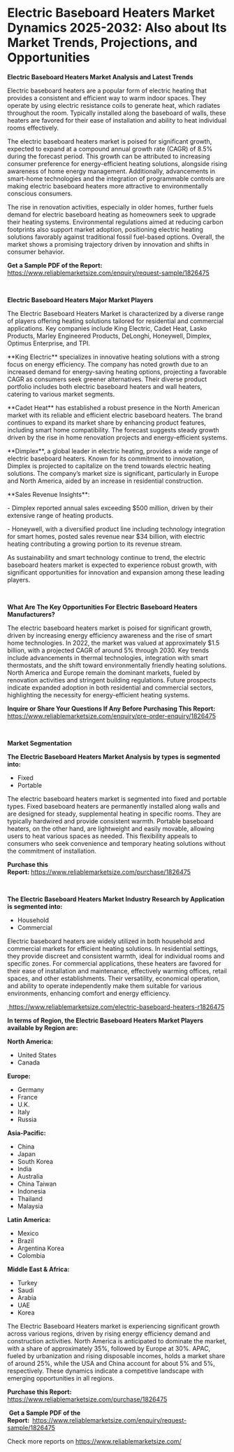 <p><h1>Electric Baseboard Heaters Market Dynamics 2025-2032: Also about Its Market Trends, Projections, and Opportunities</h1></p><p><strong>Electric Baseboard Heaters Market Analysis and Latest Trends</strong></p>
<p><p>Electric baseboard heaters are a popular form of electric heating that provides a consistent and efficient way to warm indoor spaces. They operate by using electric resistance coils to generate heat, which radiates throughout the room. Typically installed along the baseboard of walls, these heaters are favored for their ease of installation and ability to heat individual rooms effectively.</p><p>The electric baseboard heaters market is poised for significant growth, expected to expand at a compound annual growth rate (CAGR) of 8.5% during the forecast period. This growth can be attributed to increasing consumer preference for energy-efficient heating solutions, alongside rising awareness of home energy management. Additionally, advancements in smart-home technologies and the integration of programmable controls are making electric baseboard heaters more attractive to environmentally conscious consumers. </p><p>The rise in renovation activities, especially in older homes, further fuels demand for electric baseboard heating as homeowners seek to upgrade their heating systems. Environmental regulations aimed at reducing carbon footprints also support market adoption, positioning electric heating solutions favorably against traditional fossil fuel-based options. Overall, the market shows a promising trajectory driven by innovation and shifts in consumer behavior.</p></p>
<p><strong>Get a Sample PDF of the Report:&nbsp;</strong> <a href="https://www.reliablemarketsize.com/enquiry/request-sample/1826475?utm_campaign=3072&utm_medium=2&utm_source=Github&utm_content=ia&utm_term=09042025&utm_id=electric-baseboard-heaters">https://www.reliablemarketsize.com/enquiry/request-sample/1826475</a></p>
<p>&nbsp;</p>
<p><strong>Electric Baseboard Heaters Major Market Players</strong></p>
<p><p>The Electric Baseboard Heaters Market is characterized by a diverse range of players offering heating solutions tailored for residential and commercial applications. Key companies include King Electric, Cadet Heat, Lasko Products, Marley Engineered Products, DeLonghi, Honeywell, Dimplex, Optimus Enterprise, and TPI.</p><p>**King Electric** specializes in innovative heating solutions with a strong focus on energy efficiency. The company has noted growth due to an increased demand for energy-saving heating options, projecting a favorable CAGR as consumers seek greener alternatives. Their diverse product portfolio includes both electric baseboard heaters and wall heaters, catering to various market segments.</p><p>**Cadet Heat** has established a robust presence in the North American market with its reliable and efficient electric baseboard heaters. The brand continues to expand its market share by enhancing product features, including smart home compatibility. The forecast suggests steady growth driven by the rise in home renovation projects and energy-efficient systems.</p><p>**Dimplex**, a global leader in electric heating, provides a wide range of electric baseboard heaters. Known for its commitment to innovation, Dimplex is projected to capitalize on the trend towards electric heating solutions. The company’s market size is significant, particularly in Europe and North America, aided by an increase in residential construction.</p><p>**Sales Revenue Insights**:</p><p>- Dimplex reported annual sales exceeding $500 million, driven by their extensive range of heating products.</p><p>- Honeywell, with a diversified product line including technology integration for smart homes, posted sales revenue near $34 billion, with electric heating contributing a growing portion to its revenue stream.</p><p>As sustainability and smart technology continue to trend, the electric baseboard heaters market is expected to experience robust growth, with significant opportunities for innovation and expansion among these leading players.</p></p>
<p>&nbsp;</p>
<p><strong>What Are The Key Opportunities For Electric Baseboard Heaters Manufacturers?</strong></p>
<p><p>The electric baseboard heaters market is poised for significant growth, driven by increasing energy efficiency awareness and the rise of smart home technologies. In 2022, the market was valued at approximately $1.5 billion, with a projected CAGR of around 5% through 2030. Key trends include advancements in thermal technologies, integration with smart thermostats, and the shift toward environmentally friendly heating solutions. North America and Europe remain the dominant markets, fueled by renovation activities and stringent building regulations. Future prospects indicate expanded adoption in both residential and commercial sectors, highlighting the necessity for energy-efficient heating systems.</p></p>
<p><strong>Inquire or Share Your Questions If Any Before Purchasing This Report:</strong> <a href="https://www.reliablemarketsize.com/enquiry/pre-order-enquiry/1826475?utm_campaign=3072&utm_medium=2&utm_source=Github&utm_content=ia&utm_term=09042025&utm_id=electric-baseboard-heaters">https://www.reliablemarketsize.com/enquiry/pre-order-enquiry/1826475</a></p>
<p>&nbsp;</p>
<p><strong>Market Segmentation</strong></p>
<p><strong>The Electric Baseboard Heaters Market Analysis by types is segmented into:</strong></p>
<p><ul><li>Fixed</li><li>Portable</li></ul></p>
<p><p>The electric baseboard heaters market is segmented into fixed and portable types. Fixed baseboard heaters are permanently installed along walls and are designed for steady, supplemental heating in specific rooms. They are typically hardwired and provide consistent warmth. Portable baseboard heaters, on the other hand, are lightweight and easily movable, allowing users to heat various spaces as needed. This flexibility appeals to consumers who seek convenience and temporary heating solutions without the commitment of installation.</p></p>
<p><strong>Purchase this Report:&nbsp;</strong><a href="https://www.reliablemarketsize.com/purchase/1826475?utm_campaign=3072&utm_medium=2&utm_source=Github&utm_content=ia&utm_term=09042025&utm_id=electric-baseboard-heaters">https://www.reliablemarketsize.com/purchase/1826475</a></p>
<p>&nbsp;</p>
<p><strong>The Electric Baseboard Heaters Market Industry Research by Application is segmented into:</strong></p>
<p><ul><li>Household</li><li>Commercial</li></ul></p>
<p><p>Electric baseboard heaters are widely utilized in both household and commercial markets for efficient heating solutions. In residential settings, they provide discreet and consistent warmth, ideal for individual rooms and specific zones. For commercial applications, these heaters are favored for their ease of installation and maintenance, effectively warming offices, retail spaces, and other establishments. Their versatility, economical operation, and ability to operate independently make them suitable for various environments, enhancing comfort and energy efficiency.</p></p>
<p><a href="https://www.reliablemarketsize.com/electric-baseboard-heaters-r1826475?utm_campaign=3072&utm_medium=2&utm_source=Github&utm_content=ia&utm_term=09042025&utm_id=electric-baseboard-heaters">&nbsp;https://www.reliablemarketsize.com/electric-baseboard-heaters-r1826475</a></p>
<p><strong>In terms of Region, the Electric Baseboard Heaters Market Players available by Region are:</strong></p>
<p>
    <p> <strong> North America: </strong>
        <ul>
            <li>United States</li>
            <li>Canada</li>
        </ul>
        </p> 
    <p> <strong> Europe: </strong>
        <ul>
            <li>Germany</li>
            <li>France</li>
            <li>U.K.</li>
            <li>Italy</li>
            <li>Russia</li>
        </ul>
        </p> 
    <p> <strong> Asia-Pacific: </strong>
        <ul>
            <li>China</li>
            <li>Japan</li>
            <li>South Korea</li>
            <li>India</li>
            <li>Australia</li>
            <li>China Taiwan</li>
            <li>Indonesia</li>
            <li>Thailand</li>
            <li>Malaysia</li>
        </ul>
        </p> 
    <p> <strong> Latin America: </strong>
        <ul>
            <li>Mexico</li>
            <li>Brazil</li>
            <li>Argentina Korea</li>
            <li>Colombia</li>
        </ul>
        </p> 
    <p> <strong> Middle East & Africa: </strong>
        <ul>
            <li>Turkey</li>
            <li>Saudi</li>
            <li>Arabia</li>
            <li>UAE</li>
            <li>Korea</li>
        </ul>
    </p>
    </p>
<p><p>The Electric Baseboard Heaters market is experiencing significant growth across various regions, driven by rising energy efficiency demand and construction activities. North America is anticipated to dominate the market, with a share of approximately 35%, followed by Europe at 30%. APAC, fueled by urbanization and rising disposable incomes, holds a market share of around 25%, while the USA and China account for about 5% and 5%, respectively. These dynamics indicate a competitive landscape with emerging opportunities in all regions.</p></p>
<p><strong>Purchase this Report: </strong><a href="https://www.reliablemarketsize.com/purchase/1826475?utm_campaign=3072&utm_medium=2&utm_source=Github&utm_content=ia&utm_term=09042025&utm_id=electric-baseboard-heaters">https://www.reliablemarketsize.com/purchase/1826475</a></p>
<p>&nbsp;<strong>Get a Sample PDF of the Report:&nbsp;&nbsp;</strong><a href="https://www.reliablemarketsize.com/enquiry/request-sample/1826475?utm_campaign=3072&utm_medium=2&utm_source=Github&utm_content=ia&utm_term=09042025&utm_id=electric-baseboard-heaters">https://www.reliablemarketsize.com/enquiry/request-sample/1826475</a></p>
<p><strong></strong></p>
<p>Check more reports on <a href="https://www.reliablemarketsize.com/?utm_campaign=3072&utm_medium=2&utm_source=Github&utm_content=ia&utm_term=09042025&utm_id=electric-baseboard-heaters">https://www.reliablemarketsize.com/</a></p>